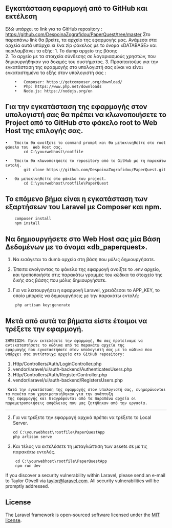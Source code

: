 Εγκατάσταση εφαρμογή από το GitHub και εκτέλεση
-------------------------------------------------
Εδώ υπάρχει το link για το GitHub repository :  https://github.com/DespoinaZografidou/PaperQuest/tree/master
Στο παραπάνω link θα βρείτε, τα αρχείο της εφαρμογής μας. Ανάμεσα στα αρχεία αυτά υπάρχει κι ένα zip φάκελος με το όνομα «DATABASE» και περιλαμβάνει τα εξής:
    1.	Το dump αρχείο της βάσης  
    2.	Το αρχείο με τα στοιχεία σύνδεσης σε λογαριασμούς χρηστών, που δημιουργήθηκαν για δοκιμές του συστήματος.
    3.	Προαπαιτούμε για την εγκατάσταση της εφαρμογής στο υπολογιστή σας είναι να είναι εγκαταστημένα τα εξής στον υπολογιστή σας :
   
        •	Composer: https://getcomposer.org/download/
  	    •	Php: https://www.php.net/downloads 
        •	Node.js: https://nodejs.org/en
  	
Για την εγκατάσταση της εφαρμογής στον υπολογιστή σας θα πρέπει να κλωνοποιήσετε το Project από το GitHub στο φάκελο root to Web Host της επιλογής σας.
--------------------------------------------------------------------------------------------------------------------------------------------------------
    •	Έπειτα θα ανοίξετε το command prompt και θα μετακινηθείτε στο root φάκελο του  Web Host σας.
	        cd C:\yourwebhost\rootfile
         
    •	Έπειτα θα κλωνοποιήσετε το repository από το GitHub με τη παρακάτω εντολή.
  	        git clone https://github.com/DespoinaZografidou/PaperQuest.git
           
    •	Θα μετακινηθείτε στο φάκελο του project.
  	        cd C:\yourwebhost\rootfile\PaperQuest
           
Το επόμενο βήμα είναι η εγκατάσταση των εξαρτήσεων του Laravel με Composer και npm.
------------------------------------------------------------------------------------
	    composer install
        npm install
        
Να δημιουργήσετε στο Web Host σας μία Βάση Δεδομένων με το όνομα «db_paperquest».
------------------------------------------------------------------------------------
1.	Να εισάγεται το dumb αρχείο στη βάση που μόλις δημιουργήσατε.
2.	Έπειτα ανοίγοντας  το φάκελο της εφαρμογή ανοίξτε το .env αρχείο, και τροποποιήστε στις παρακάτω γραμμές του κώδικα τα στοιχείο της δικής σας βάσης που μόλις δημιουργήσατε.

3. Για να λειτουργήσει η εφαρμογή Laravel, χρειάζεσαι το APP_KEY, το οποίο μπορείς να δημιουργήσεις με την παρακάτω εντολή:
   
	    php artisan key:generate
   
 Μετά από αυτά τα βήματα είστε έτοιμοι να τρέξετε την εφαρμογή.  	
----------------------------------------------------------------
   
    ΣΗΜΕΙΩΣΗ: Πριν εκτελέσετε την εφαρμογή, θα σας προτείναμε να αντικαταστήσετε το κώδικα από τα παρακάτω αρχεία της         
    εφαρμογής που εγκαταστήσατε στον υπολογιστή σας με το κώδικα που υπάρχει στα αντίστοιχα αρχεία στο GitHub repository:     
                                                                                                                              
   1.	Http/Controllers/Auth/LoginController.php                                                                              
   2.	vendor/laravel/ui/auth-backend/AuthenticatesUsers.php                                                                  
   3.	Http/Controllers/Auth/RegisterController.php                                                                           
   4.	vendor/laravel/ui/auth-backend/RegistersUsers.php                                                                      
                                                                                                                              
     Κατά την εγκατάσταση της εφαρμογής στον υπολογιστή σας, ενημερώνονται τα πακέτα που χρησιμοποιήθηκαν για την ανάπτυξη    
     της εφαρμογής και διαγράφονται από τα παραπάνω αρχεία οι παραμετροποιήσεις ασφάλειας που μας ζητήθηκαν από την εργασία.  
     
  ------------------------------------------------------------------------------------------------------------------------------
  
2.	Για να τρέξετε την εφαρμογή αρχικά πρέπει να τρέξετε  το Local Server.
   
	    cd C:\yourwebhost\rootfile\PaperQuestApp
        php artisan serve
  	
4. Και τέλος να εκτελέσετε τη μεταγλώττιση των assets σε με τις παρακάτω εντολές.
   
	    cd C:\yourwebhost\rootfile\PaperQuestApp
        npm run dev


If you discover a security vulnerability within Laravel, please send an e-mail to Taylor Otwell via [taylor@laravel.com](mailto:taylor@laravel.com). All security vulnerabilities will be promptly addressed.

## License

The Laravel framework is open-sourced software licensed under the [MIT license](https://opensource.org/licenses/MIT).

